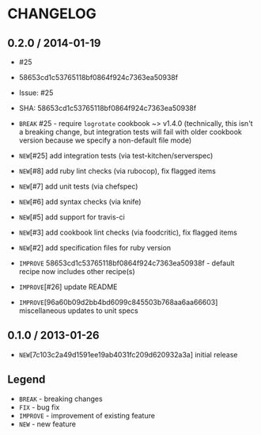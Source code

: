 CHANGELOG
=========

0.2.0 / 2014-01-19
------------------

- #25
- 58653cd1c53765118bf0864f924c7363ea50938f
- Issue: #25
- SHA: 58653cd1c53765118bf0864f924c7363ea50938f


- `BREAK` #25 - require `logrotate` cookbook ~> v1.4.0
  (technically, this isn't a breaking change, but integration tests will fail with older cookbook version because we specify a non-default file mode)
- `NEW`[#25] add integration tests (via test-kitchen/serverspec)
- `NEW`[#8] add ruby lint checks (via rubocop), fix flagged items
- `NEW`[#7] add unit tests (via chefspec)
- `NEW`[#6] add syntax checks (via knife)
- `NEW`[#5] add support for travis-ci
- `NEW`[#3] add cookbook lint checks (via foodcritic), fix flagged items
- `NEW`[#2] add specification files for ruby version
- `IMPROVE` 58653cd1c53765118bf0864f924c7363ea50938f - default recipe now includes other recipe(s)
- `IMPROVE`[#26] update README
- `IMPROVE`[96a60b09d2bb4bd6099c845503b768aa6aa66603] miscellaneous updates to unit specs


0.1.0 / 2013-01-26
------------------

- `NEW`[7c103c2a49d1591ee19ab4031fc209d620932a3a] initial release


Legend
------

- `BREAK`   - breaking changes
- `FIX`     - bug fix
- `IMPROVE` - improvement of existing feature
- `NEW`     - new feature

